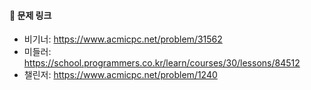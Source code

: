 
#### 🔗 문제 링크
- 비기너: https://www.acmicpc.net/problem/31562
- 미들러: https://school.programmers.co.kr/learn/courses/30/lessons/84512
- 챌린저: https://www.acmicpc.net/problem/1240